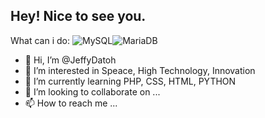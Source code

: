 ## Hey! Nice to see you.

What can i do:
![MySQL](https://img.shields.io/badge/mysql-%2300f.svg?style=for-the-badge&logo=mysql&logoColor=white)![MariaDB](https://img.shields.io/badge/MariaDB-003545?style=for-the-badge&logo=mariadb&logoColor=white)




- 👋 Hi, I’m @JeffyDatoh
- 👀 I’m interested in Speace, High Technology, Innovation
- 🌱 I’m currently learning PHP, CSS, HTML, PYTHON
- 💞️ I’m looking to collaborate on ...
- 📫 How to reach me ...

<!---
JeffyDatoh/JeffyDatoh is a ✨ special ✨ repository because its `README.md` (this file) appears on your GitHub profile.
You can click the Preview link to take a look at your changes.
--->
